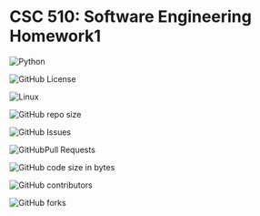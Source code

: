 # CSC 510: Software Engineering Homework1

<!--Python-->
![Python](https://img.shields.io/badge/Python-3776AB?style=for-the-badge&logo=python&logoColor=white)

<!--MIT License-->
![GitHub License](https://img.shields.io/github/license/Shravsssss/hw1)

<!--Linux-->
![Linux](https://img.shields.io/badge/Linux-FCC624?style=for-the-badge&logo=linux&logoColor=black)

<!--Repo Size-->
![GitHub repo size](https://img.shields.io/github/repo-size/Shravsssss/hw1)

<!--Issues-->
![GitHub Issues](https://img.shields.io/github/issues/Shravsssss/hw1)

<!--Pull Requests-->
![GitHubPull Requests](https://img.shields.io/github/issues-pr/Shravsssss/hw1)

<!--Code Coverage ![Gitlab Code Coverage](https://img.shields.io/gitlab/pipeline-coverage/:project)

Code Size-->
![GitHub code size in bytes](https://img.shields.io/github/languages/code-size/Shravsssss/hw1)

<!--Contributors-->
![GitHub contributors](https://img.shields.io/github/contributors/Shravsssss/hw1)

<!--Forks-->
![GitHub forks](https://img.shields.io/github/forks/Shravsssss/hw1)
